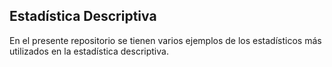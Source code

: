 ## Estadística Descriptiva
En el presente repositorio se tienen varios ejemplos de los estadísticos más utilizados en la estadística descriptiva.
